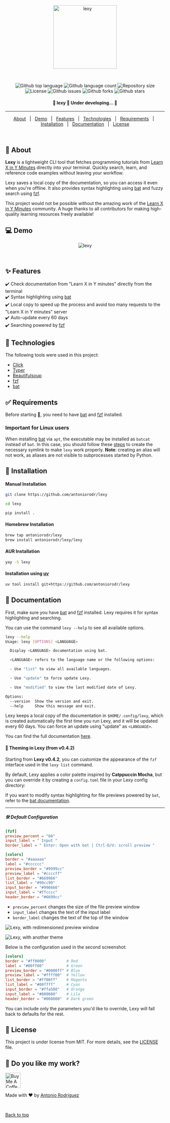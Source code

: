 <div align="center" id="top">
  <img height=200px src="./.github/lexy.png" alt="lexy" />

&#xa0;

</div>

<p align="center">
  <img alt="Github top language" src="https://img.shields.io/github/languages/top/antoniorodr/lexy?color=56BEB8">

  <img alt="Github language count" src="https://img.shields.io/github/languages/count/antoniorodr/lexy?color=56BEB8">

  <img alt="Repository size" src="https://img.shields.io/github/repo-size/antoniorodr/lexy?color=56BEB8">

  <img alt="License" src="https://img.shields.io/github/license/antoniorodr/lexy?color=56BEB8">

  <img alt="Github issues" src="https://img.shields.io/github/issues/antoniorodr/lexy?color=56BEB8" />

  <img alt="Github forks" src="https://img.shields.io/github/forks/antoniorodr/lexy?color=56BEB8" />

  <img alt="Github stars" src="https://img.shields.io/github/stars/antoniorodr/lexy?color=56BEB8" />
</p>

 <h4 align="center">
 🚧  lexy 🚀 Under developing...  🚧
</h4>

<hr>

<p align="center">
  <a href="#dart-about">About</a> &#xa0; | &#xa0;
  <a href="#computer-demo">Demo</a> &#xa0; | &#xa0;
  <a href="#sparkles-features">Features</a> &#xa0; | &#xa0;
  <a href="#rocket-technologies">Technologies</a> &#xa0; | &#xa0;
  <a href="#white_check_mark-requirements">Requirements</a> &#xa0; | &#xa0;
  <a href="#checkered_flag-installation">Installation</a> &#xa0; | &#xa0;
  <a href="#bookmark_tabs-documentation">Documentation</a> &#xa0; | &#xa0;
  <a href="#lexy-license">License</a>
</p>

<br>

## :dart: About

**Lexy** is a lightweight CLI tool that fetches programming tutorials from [Learn X in Y Minutes](https://learnxinyminutes.com) directly into your terminal. Quickly search, learn, and reference code examples without leaving your workflow.

Lexy saves a local copy of the documentation, so you can access it even when you're offline. It also provides syntax highlighting using [bat](https://github.com/sharkdp/bat) and fuzzy search using [fzf](https://github.com/junegunn/fzf).

This project would not be possible without the amazing work of the [Learn X in Y Minutes](https://github.com/adambard/learnxinyminutes-docs) community. A huge thanks to all contributors for making high-quality learning resources freely available!

## :computer: Demo

<div align="center" id="top">
  <img src="./.github/lexy.gif" alt="lexy" />

&#xa0;

</div>

## :sparkles: Features

:heavy_check_mark: Check documentation from "Learn X in Y minutes" directly from the terminal\
:heavy_check_mark: Syntax highlighting using [bat](https://github.com/sharkdp/bat)\
:heavy_check_mark: Local copy to speed up the process and avoid too many requests to the "Learn X in Y minutes" server\
:heavy_check_mark: Auto-update every 60 days\
:heavy_check_mark: Searching powered by [fzf](https://github.com/junegunn/fzf)

## :rocket: Technologies

The following tools were used in this project:

- [Click](https://click.palletsprojects.com/en/stable/)
- [Typer](https://typer.tiangolo.com)
- [Beautifulsoup](https://pypi.org/project/beautifulsoup4/)
- [fzf](https://github.com/junegunn/fzf)
- [bat](https://github.com/sharkdp/bat)

## :white_check_mark: Requirements

Before starting :checkered_flag:, you need to have [bat](https://github.com/sharkdp/bat) and [fzf](https://github.com/junegunn/fzf) installed.

### Important for Linux users

When installing [bat](https://github.com/sharkdp/bat) via `apt`, the executable may be installed as `batcat` instead of `bat`. In this case, you should follow these [steps](https://github.com/sharkdp/bat?tab=readme-ov-file#on-ubuntu-using-apt) to create the necessary symlink to make `lexy` work properly. **Note**: creating an alias will not work, as aliases are not visible to subprocesses started by Python.

## :checkered_flag: Installation

#### Manual Installation

```bash
git clone https://github.com/antoniorodr/lexy

cd lexy

pip install .
```

#### Homebrew Installation

```bash
brew tap antoniorodr/lexy
brew install antoniorodr/lexy/lexy
```

#### AUR Installation

```bash
yay -S lexy
```

#### Installation using [uv](https://docs.astral.sh/uv/)

```bash
uv tool install git+https://github.com/antoniorodr/lexy
```

## :bookmark_tabs: Documentation

First, make sure you have [bat](https://github.com/sharkdp/bat) and [fzf](https://github.com/junegunn/fzf) installed. Lexy requires it for syntax highlighting and searching.

You can use the command `lexy --help` to see all available options.

```bash
lexy --help
Usage: lexy [OPTIONS] <LANGUAGE>

  Display <LANGUAGE> documentation using bat.

  <LANGUAGE> refers to the language name or the following options:

  - Use "list" to view all available languages.

  - Use "update" to force update Lexy.

  - Use "modified" to view the last modified date of Lexy.

Options:
  --version  Show the version and exit.
  --help     Show this message and exit.
```

Lexy keeps a local copy of the documentation in `$HOME/.config/lexy`, which is created automatically the first time you run Lexy, and it will be updated every 60 days. You can force an update using "update" as `<LANGUAGE>`.

You can find the full documentation [here](https://antoniorodr.github.io/lexy/).

#### 🎨 Theming in Lexy (from v0.4.2)

Starting from **Lexy v0.4.2**, you can customize the appearance of the `fzf` interface used in the `lexy list` command.

By default, Lexy applies a color palette inspired by **Catppuccin Mocha**, but you can override it by creating a `config.toml` file in your Lexy config directory:

If you want to modify syntax highlighting for file previews powered by `bat`, refer to the [bat documentation](https://github.com/sharkdp/bat).

---

##### 🛠 Default Configuration

```toml
[fzf]
preview_percent = "60"
input_label = " Input "
border_label = " Enter: Open with bat │ Ctrl-D/U: scroll preview "

[colors]
border = "#aaaaaa"
label = "#cccccc"
preview_border = "#9999cc"
preview_label = "#ccccff"
list_border = "#669966"
list_label = "#99cc99"
input_border = "#996666"
input_label = "#ffcccc"
header_border = "#6699cc"
```

- `preview_percent` changes the size of the file preview window
- `input_label` changes the text of the input label
- `border_label` changes the text of the top of the window

![Lexy, with redimensioned preview window](docs/lexy_layout_changed.png)

![Lexy, with another theme](docs/lexy_colors_changed.png)

Below is the configuration used in the second screenshot:

```toml
[colors]
border = "#ff0000"         # Red
label = "#00ff00"          # Green
preview_border = "#0000ff" # Blue
preview_label = "#ffff00"  # Yellow
list_border = "#ff00ff"    # Magenta
list_label = "#00ffff"     # Cyan
input_border = "#ffa500"   # Orange
input_label = "#800080"    # Lila
header_border = "#008000"  # Dark green
```

You can include only the parameters you'd like to override, Lexy will fall back to defaults for the rest.

## :memo: License

This project is under license from MIT. For more details, see the [LICENSE](LICENSE.md) file.

## :eyes: Do you like my work?

<a href="https://www.buymeacoffee.com/antoniorodr" target="_blank"><img src="https://cdn.buymeacoffee.com/buttons/v2/default-white.png" alt="Buy Me A Coffee" height="48"></a>

Made with :heart: by <a href="https://github.com/antoniorodr" target="_blank">Antonio Rodriguez</a>

&#xa0;

<a href="#top">Back to top</a>
